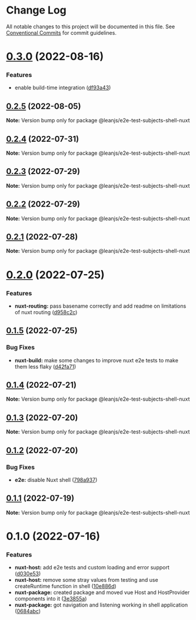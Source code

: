 # Change Log

All notable changes to this project will be documented in this file.
See [Conventional Commits](https://conventionalcommits.org) for commit guidelines.

# [0.3.0](https://github.com/leanjs/leanjs/compare/@leanjs/e2e-test-subjects-shell-nuxt@0.2.5...@leanjs/e2e-test-subjects-shell-nuxt@0.3.0) (2022-08-16)


### Features

* enable build-time integration ([df93a43](https://github.com/leanjs/leanjs/commit/df93a433f869a659ace4fb1388608fdd415071b0))





## [0.2.5](https://github.com/leanjs/leanjs/compare/@leanjs/e2e-test-subjects-shell-nuxt@0.2.4...@leanjs/e2e-test-subjects-shell-nuxt@0.2.5) (2022-08-05)

**Note:** Version bump only for package @leanjs/e2e-test-subjects-shell-nuxt





## [0.2.4](https://github.com/leanjs/leanjs/compare/@leanjs/e2e-test-subjects-shell-nuxt@0.2.3...@leanjs/e2e-test-subjects-shell-nuxt@0.2.4) (2022-07-31)

**Note:** Version bump only for package @leanjs/e2e-test-subjects-shell-nuxt





## [0.2.3](https://github.com/leanjs/leanjs/compare/@leanjs/e2e-test-subjects-shell-nuxt@0.2.2...@leanjs/e2e-test-subjects-shell-nuxt@0.2.3) (2022-07-29)

**Note:** Version bump only for package @leanjs/e2e-test-subjects-shell-nuxt





## [0.2.2](https://github.com/leanjs/leanjs/compare/@leanjs/e2e-test-subjects-shell-nuxt@0.2.1...@leanjs/e2e-test-subjects-shell-nuxt@0.2.2) (2022-07-29)

**Note:** Version bump only for package @leanjs/e2e-test-subjects-shell-nuxt





## [0.2.1](https://github.com/leanjs/leanjs/compare/@leanjs/e2e-test-subjects-shell-nuxt@0.2.0...@leanjs/e2e-test-subjects-shell-nuxt@0.2.1) (2022-07-28)

**Note:** Version bump only for package @leanjs/e2e-test-subjects-shell-nuxt





# [0.2.0](https://github.com/leanjs/leanjs/compare/@leanjs/e2e-test-subjects-shell-nuxt@0.1.5...@leanjs/e2e-test-subjects-shell-nuxt@0.2.0) (2022-07-25)


### Features

* **nuxt-routing:** pass basename correctly and add readme on limitations of nuxt routing ([d958c2c](https://github.com/leanjs/leanjs/commit/d958c2c5c8dd6cd2c439e206211c5f24cd35f08e))





## [0.1.5](https://github.com/leanjs/leanjs/compare/@leanjs/e2e-test-subjects-shell-nuxt@0.1.4...@leanjs/e2e-test-subjects-shell-nuxt@0.1.5) (2022-07-25)


### Bug Fixes

* **nuxt-build:** make some changes to improve nuxt e2e tests to make them less flaky ([d42fa71](https://github.com/leanjs/leanjs/commit/d42fa71229fb0e1b0195f4bc21ba54c88220acaf))





## [0.1.4](https://github.com/leanjs/leanjs/compare/@leanjs/e2e-test-subjects-shell-nuxt@0.1.3...@leanjs/e2e-test-subjects-shell-nuxt@0.1.4) (2022-07-21)

**Note:** Version bump only for package @leanjs/e2e-test-subjects-shell-nuxt





## [0.1.3](https://github.com/leanjs/leanjs/compare/@leanjs/e2e-test-subjects-shell-nuxt@0.1.2...@leanjs/e2e-test-subjects-shell-nuxt@0.1.3) (2022-07-20)

**Note:** Version bump only for package @leanjs/e2e-test-subjects-shell-nuxt





## [0.1.2](https://github.com/leanjs/leanjs/compare/@leanjs/e2e-test-subjects-shell-nuxt@0.1.1...@leanjs/e2e-test-subjects-shell-nuxt@0.1.2) (2022-07-20)


### Bug Fixes

* **e2e:** disable Nuxt shell ([798a937](https://github.com/leanjs/leanjs/commit/798a9372f6d1649cf8b293e02b0f60a633dd40f7))





## [0.1.1](https://github.com/leanjs/leanjs/compare/@leanjs/e2e-test-subjects-shell-nuxt@0.1.0...@leanjs/e2e-test-subjects-shell-nuxt@0.1.1) (2022-07-19)

**Note:** Version bump only for package @leanjs/e2e-test-subjects-shell-nuxt





# 0.1.0 (2022-07-16)


### Features

* **nuxt-host:** add e2e tests and custom loading and error support ([d030e53](https://github.com/leanjs/leanjs/commit/d030e53f9781111115156bb4e95f3eb426bd91da))
* **nuxt-host:** remove some stray values from testing and use createRuntime function in shell ([10e886d](https://github.com/leanjs/leanjs/commit/10e886d34f8748d74cfb4f0a3ca63a0fe2a3f7ea))
* **nuxt-package:** created package and moved vue Host and HostProvider components into it ([3e3855a](https://github.com/leanjs/leanjs/commit/3e3855acce78cb8bd3dad159cff95a98a1fc0b06))
* **nuxt-package:** got navigation and listening working in shell application ([0684abc](https://github.com/leanjs/leanjs/commit/0684abc10d56fa233926f91aecc8c27ea3323511))
